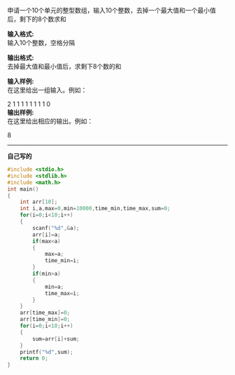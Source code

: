 申请一个10个单元的整型数组，输入10个整数，去掉一个最大值和一个最小值后，剩下的8个数求和

**输入格式:**  
输入10个整数，空格分隔

**输出格式:**  
去掉最大值和最小值后，求剩下8个数的和

**输入样例:**  
在这里给出一组输入。例如：

2 1 1 1 1 1 1 1 1 0  
**输出样例:**  
在这里给出相应的输出。例如：

8

---
**自己写的**
```c
#include <stdio.h>
#include <stdlib.h>
#include <math.h>
int main()
{
    int arr[10];
    int i,a,max=0,min=10000,time_min,time_max,sum=0;
    for(i=0;i<10;i++)
    {
        scanf("%d",&a);
        arr[i]=a;
        if(max<a)
        {
            max=a;
            time_min=i;
        }
        if(min>a)
        {
            min=a;
            time_max=i;
        }
    }
    arr[time_max]=0;
    arr[time_min]=0;
    for(i=0;i<10;i++)
    {
        sum=arr[i]+sum;
    }
    printf("%d",sum);
    return 0;
}
```